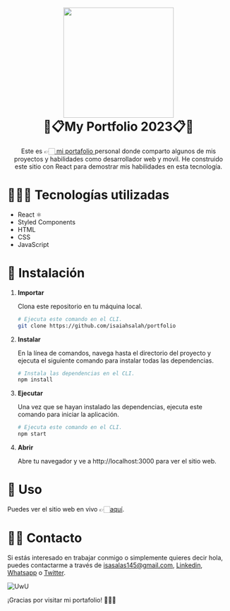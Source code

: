 <h1 align="center">
<img height=250 src='https://i.imgur.com/LVyld47.png'/>  
<br/>
  💫📋My Portfolio 2023📋💫
</h1>
<p align="center">
    Este es 👉🏻<a href="http://www.isaias.work"> 
    mi portafolio
  </a> personal donde comparto algunos de mis proyectos y habilidades como desarrollador web y movil. He construido este sitio con React para demostrar mis habilidades en esta tecnología.</p>

# 🧑🏻‍💻 Tecnologías utilizadas

- React ⚛️
- Styled Components
- HTML
- CSS
- JavaScript

# 🚀 Instalación

1. **Importar**

   Clona este repositorio en tu máquina local.

   ```sh
   # Ejecuta este comando en el CLI.
   git clone https://github.com/isaiahsalah/portfolio
   ```

2. **Instalar**

   En la línea de comandos, navega hasta el directorio del proyecto y ejecuta el siguiente comando para instalar todas las dependencias.

   ```sh
   # Instala las dependencias en el CLI.
   npm install
   ```

3. **Ejecutar**

   Una vez que se hayan instalado las dependencias, ejecuta este comando para iniciar la aplicación.

   ```sh
   # Ejecuta este comando en el CLI.
   npm start
   ```

4. **Abrir**

   Abre tu navegador y ve a http://localhost:3000 para ver el sitio web.

# 🫣 Uso

Puedes ver el sitio web en vivo 👉🏻[aquí](http://www.isaias.work).

# 👋🏻 Contacto

Si estás interesado en trabajar conmigo o simplemente quieres decir hola, puedes contactarme a través de [isasalas145@gmail.com](mailto:isasalas145@gmail.com), [Linkedin](https://www.linkedin.com/in/isaiahsalah/), [Whatsapp](https://api.whatsapp.com/send?phone=59170881108&text=%20) o [Twitter](https://twitter.com/isaiahSalah).

![UwU](https://i.giphy.com/media/Bs0GXj3ew6xxK/giphy.webp)

¡Gracias por visitar mi portafolio! 🫶🏻🤓
